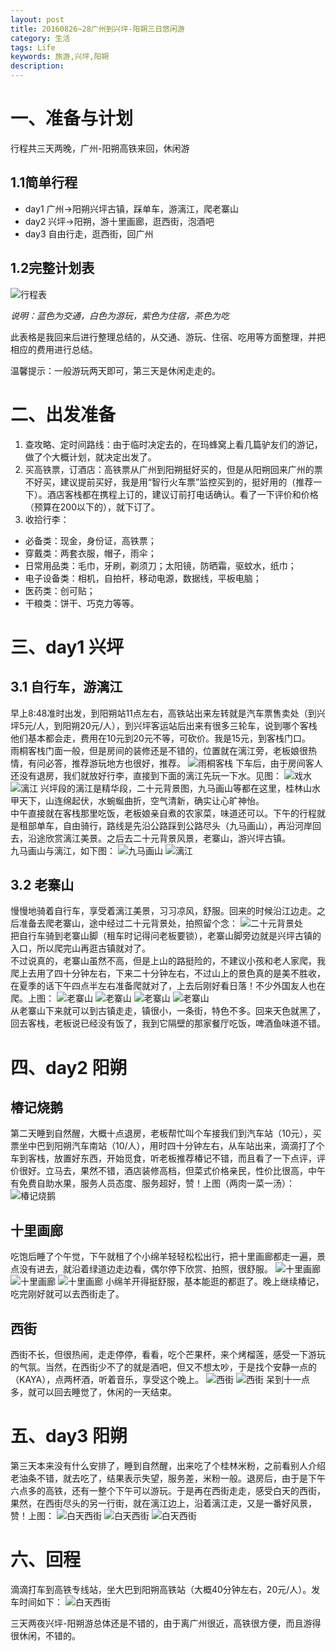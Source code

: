 ```yaml
---
layout: post
title: 20160826~28广州到兴坪-阳朔三日悠闲游
category: 生活
tags: Life
keywords: 旅游,兴坪,阳朔
description: 
---
```


# 一、准备与计划
行程共三天两晚，广州-阳朔高铁来回，休闲游

## 1.1简单行程
- day1 广州->阳朔兴坪古镇，踩单车，游漓江，爬老寨山
- day2 兴坪->阳朔，游十里画廊，逛西街，泡酒吧
- day3 自由行走，逛西街，回广州

## 1.2完整计划表
![行程表][1]


*说明：蓝色为交通，白色为游玩，紫色为住宿，茶色为吃*


此表格是我回来后进行整理总结的，从交通、游玩、住宿、吃用等方面整理，并把相应的费用进行总结。  

温馨提示：一般游玩两天即可，第三天是休闲走走的。

# 二、出发准备
1. 查攻略、定时间路线：由于临时决定去的，在玛蜂窝上看几篇驴友们的游记，做了个大概计划，就决定出发了。
2. 买高铁票，订酒店：高铁票从广州到阳朔挺好买的，但是从阳朔回来广州的票不好买，建议提前买好，我是用“智行火车票”监控买到的，挺好用的（推荐一下）。酒店客栈都在携程上订的，建议订前打电话确认。看了一下评价和价格（预算在200以下的），就下订了。
3. 收拾行李：
 - 必备类：现金，身份证，高铁票；
 - 穿戴类：两套衣服，帽子，雨伞；
 - 日常用品类：毛巾，牙刷，剃须刀；太阳镜，防晒霜，驱蚊水，纸巾；
 - 电子设备类：相机，自拍杆，移动电源，数据线，平板电脑；
 - 医药类：创可贴；
 - 干粮类：饼干、巧克力等等。
 
# 三、day1 兴坪

## 3.1 自行车，游漓江
早上8:48准时出发，到阳朔站11点左右，高铁站出来左转就是汽车票售卖处（到兴坪5元/人，到阳朔20元/人），到兴坪客运站后出来有很多三轮车，说到哪个客栈他们基本都会走，费用在10元到20元不等，可砍价。我是15元，到客栈门口。  
雨桐客栈门面一般，但是房间的装修还是不错的，位置就在漓江旁，老板娘很热情，有问必答，推荐游玩地方也很好，推荐。
![雨桐客栈][2]
下车后，由于房间客人还没有退房，我们就放好行李，直接到下面的漓江先玩一下水。见图：
![戏水][3]
![漓江][4]
兴坪段的漓江是精华段，二十元背景图，九马画山等都在这里，桂林山水甲天下，山连绵起伏，水蜿蜒曲折，空气清新，确实让心旷神怡。  
中午直接就在客栈那里吃饭，老板娘亲自煮的农家菜，味道还可以。下午的行程就是租部单车，自由骑行，路线是先沿公路踩到公路尽头（九马画山），再沿河岸回去，沿途欣赏漓江美景。之后去二十元背景风景，老寨山，游兴坪古镇。  
九马画山与漓江，如下图：
![九马画山][5]
![漓江][6]  

## 3.2 老寨山
慢慢地骑着自行车，享受着漓江美景，习习凉风，舒服。回来的时候沿江边走。之后准备去爬老寨山，途中经过二十元背景处，拍照留个念：
![二十元背景处][7]  
把自行车骑到老寨山脚（租车时记得问老板要锁），老寨山脚旁边就是兴坪古镇的入口，所以爬完山再逛古镇就对了。  
不过说真的，老寨山虽然不高，但是上山的路挺险的，不建议小孩和老人家爬，我爬上去用了四十分钟左右，下来二十分钟左右，不过山上的景色真的是美不胜收，在夏季的话下午四点半左右准备爬就对了，上去后刚好看日落！不少外国友人也在爬。上图：
![老寨山][8]
![老寨山][9]
![老寨山][10]
![老寨山][11]  
从老寨山下来就可以到古镇走走，镇很小，一条街，特色不多。回来天色就黑了，回去客栈，老板说已经没有饭了，我到它隔壁的那家餐厅吃饭，啤酒鱼味道不错。  

# 四、day2 阳朔
## 椿记烧鹅
第二天睡到自然醒，大概十点退房，老板帮忙叫个车接我们到汽车站（10元），买票坐中巴到阳朔汽车南站（10/人），用时四十分钟左右，从车站出来，滴滴打了个车到客栈，放置好东西，开始觅食，听老板推荐椿记不错，而且看了一下点评，评价很好。立马去，果然不错，酒店装修高档，但菜式价格亲民，性价比很高，中午有免费自助水果，服务人员态度、服务超好，赞！上图（两肉一菜一汤）：  
![椿记烧鹅][12]

## 十里画廊
吃饱后睡了个午觉，下午就租了个小绵羊轻轻松松出行，把十里画廊都走一遍，景点没有进去，就沿着绿道边走边看，偶尔停下欣赏、拍照，很舒服。
![十里画廊][13]
![十里画廊][14]
![十里画廊][15]
小绵羊开得挺舒服，基本能逛的都逛了。晚上继续椿记，吃完刚好就可以去西街走了。

## 西街
西街不长，但很热闹，走走停停，看看，吃个芒果杯，来个烤榴莲，感受一下游玩的气氛。当然，在西街少不了的就是酒吧，但又不想太吵，于是找个安静一点的（KAYA），点两杯酒，听着音乐，享受这个晚上。
![西街][16]
![西街][17]
呆到十一点多，就可以回去睡觉了，休闲的一天结束。

# 五、day3 阳朔
第三天本来没有什么安排了，睡到自然醒，出来吃了个桂林米粉，之前看别人介绍老油条不错，就去吃了，结果表示失望，服务差，米粉一般。退房后，由于是下午六点多的高铁，还有一整个下午可以游玩。于是再在西街走走，感受白天的西街，果然，在西街尽头的另一行街，就在漓江边上，沿着漓江走，又是一番好风景，赞！上图：
![白天西街][18]
![白天西街][19]
![白天西街][20]

# 六、回程
滴滴打车到高铁专线站，坐大巴到阳朔高铁站（大概40分钟左右，20元/人）。发车时间如下：
![白天西街][21]

三天两夜兴坪-阳朔游总体还是不错的，由于离广州很近，高铁很方便，而且游得很休闲，不错的。

































[1]:http://ww1.sinaimg.cn/large/72d660a7gw1f7hy9tuiduj20vk0c6q9n.jpg
[2]:http://ww2.sinaimg.cn/large/72d660a7gw1f7hzt5q9x9j21kw23unpd.jpg
[3]:http://ww4.sinaimg.cn/large/72d660a7gw1f7hzsrjsocj21kw16onmp.jpg
[4]:http://ww2.sinaimg.cn/large/72d660a7gw1f7hzsi3zgkj21kw16ott8.jpg
[5]:http://ww4.sinaimg.cn/large/72d660a7gw1f7i0smbvqhj21kw16o4ih.jpg
[6]:http://ww4.sinaimg.cn/large/72d660a7gw1f7i0zfb8jzj21kw16ob1u.jpg
[7]:http://ww3.sinaimg.cn/large/72d660a7gw1f7i0wsg5xzj21kw16oqop.jpg
[8]:http://ww4.sinaimg.cn/large/72d660a7gw1f7i13c1c6rj21kw0iedny.jpg
[9]:http://ww2.sinaimg.cn/large/72d660a7gw1f7i0uh6vj4j21kw16owtw.jpg
[10]:http://ww3.sinaimg.cn/large/72d660a7gw1f7i13071m7j21kw23ub2a.jpg
[11]:http://ww4.sinaimg.cn/large/72d660a7gw1f7i0z0jh4ej21kw16o7ue.jpg
[12]:http://ww4.sinaimg.cn/large/72d660a7gw1f7i0z5g2mnj21kw16oay9.jpg
[13]:http://ww4.sinaimg.cn/large/72d660a7gw1f7i12be976j21kw23u4qq.jpg
[14]:http://ww1.sinaimg.cn/large/72d660a7gw1f7i0yfrk4qj21kw16oh8i.jpg
[15]:http://ww4.sinaimg.cn/large/72d660a7gw1f7i0wrx77xj21kw23u4qp.jpg
[16]:http://ww4.sinaimg.cn/large/72d660a7gw1f7i0vacdnbj21kw23u1kx.jpg
[17]:http://ww1.sinaimg.cn/large/72d660a7gw1f7i0ueioihj21kw23u4k8.jpg
[18]:http://ww1.sinaimg.cn/large/72d660a7gw1f7i12dk5yyj21kw23unpd.jpg
[19]:http://ww4.sinaimg.cn/large/72d660a7gw1f7i12ez4psj21kw16oe81.jpg
[20]:http://ww2.sinaimg.cn/large/72d660a7gw1f7i0z3dh0cj21kw16oqnn.jpg
[21]:http://ww3.sinaimg.cn/large/72d660a7gw1f7i0ts0qp9j21kw16o7f0.jpg